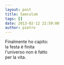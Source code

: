 ```yaml
---
layout: post
title: Saeculum
tags: []
date: 2013-02-12 22:59:00
author: pietro
---
```

Finalmente ho capito:<br/>la festa è finita<br/>l'universo non è fatto<br/>per la vita.
